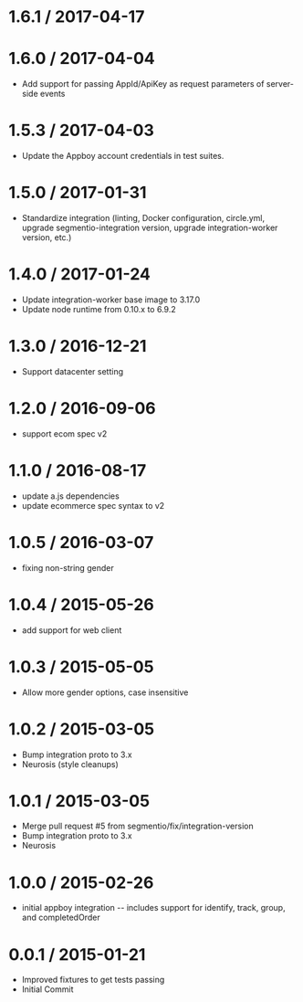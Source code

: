 
1.6.1 / 2017-04-17
==================



1.6.0 / 2017-04-04
==================

  * Add support for passing AppId/ApiKey as request parameters of server-side events
  
1.5.3 / 2017-04-03
==================

  * Update the Appboy account credentials in test suites. 

1.5.0 / 2017-01-31
==================

  * Standardize integration (linting, Docker configuration, circle.yml, upgrade
segmentio-integration version, upgrade integration-worker version, etc.)


1.4.0 / 2017-01-24
==================

  * Update integration-worker base image to 3.17.0
  * Update node runtime from 0.10.x to 6.9.2

1.3.0 / 2016-12-21
==================

  * Support datacenter setting 

1.2.0 / 2016-09-06
==================

  * support ecom spec v2

1.1.0 / 2016-08-17
==================

  * update a.js dependencies
  * update ecommerce spec syntax to v2

1.0.5 / 2016-03-07
==================

  * fixing non-string gender

1.0.4 / 2015-05-26
==================

  * add support for web client

1.0.3 / 2015-05-05
==================

  * Allow more gender options, case insensitive

1.0.2 / 2015-03-05
==================

  * Bump integration proto to 3.x
  * Neurosis (style cleanups)

1.0.1 / 2015-03-05
==================

  * Merge pull request #5 from segmentio/fix/integration-version
  * Bump integration proto to 3.x
  * Neurosis

1.0.0 / 2015-02-26
==================

  * initial appboy integration -- includes support for identify, track, group, and completedOrder

0.0.1 / 2015-01-21
==================

  * Improved fixtures to get tests passing
  * Initial Commit
